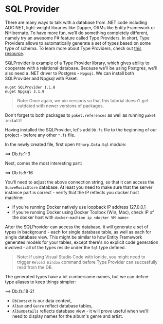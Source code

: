 # SQL Provider

There are many ways to talk with a database from .NET code including ADO.NET, light-weight libraries like Dapper, ORMs like Entity Framework or NHibernate.
To have more fun, we'll do something completely different, namely try an awesome F# feature called Type Providers.
In short, Type Providers allows to automatically generate a set of types based on some type of schema.
To learn more about Type Providers, check out [this resource](https://msdn.microsoft.com/en-us/library/hh156509.aspx).

SQLProvider is example of a Type Provider library, which gives ability to cooperate with a relational database.
Because we'll be using Postgres, we'll also need a .NET driver to Postgres - `Npgsql`.
We can install both SQLProvider and Npgsql with Paket:

```
nuget SQLProvider 1.1.8
nuget Npgsql 3.1.9
```

> Note: Once again, we pin versions so that this tutorial doesn't get outdated with newer versions of packages.

Don't forget to both packages to `paket.references` as well as running `paket install`!

Having installed the SQLProvider, let's add `Db.fs` file to the beginning of our project - before any other `*.fs` file.

In the newly created file, first open `FSharp.Data.Sql` module:

==> Db.fs:1-3

Next, comes the most interesting part:

==> Db.fs:5-16

You'll need to adjust the above connection string, so that it can access the `SuaveMusicStore` database. At least you need to make sure that the server instance part is correct - verify that the IP reflects you docker host machine:

* if you're running Docker natively use loopback IP address 127.0.0.1
* if you're running Docker using Docker Toolbox (Win, Mac), check IP of the docker host with `docker-machine ip <docker VM name>`

After the SQLProvider can access the database, it will generate a set of types in background - each for single database table, as well as each for single database view.
This might be similar to how Entity Framework generates models for your tables, except there's no explicit code generation involved - all of the types reside under the `Sql` type defined.

> Note: If using Visual Studio Code with Ionide, you might need to trigger `Reload Window` command before Type Provider can succesfully read from the DB.

The generated types have a bit cumbersome names, but we can define type aliases to keep things simpler:

==> Db.fs:18-21

* `DbContext` is our data context,
* `Album` and `Genre` reflect database tables,
* `AlbumDetails` reflects database view - it will prove useful when we'll need to display names for the album's genre and artist.

